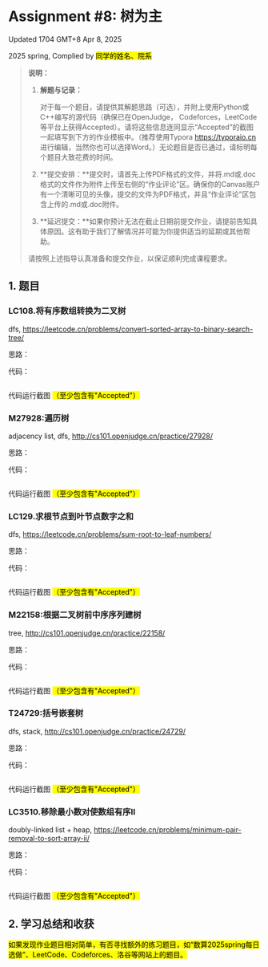 # Assignment #8: 树为主

Updated 1704 GMT+8 Apr 8, 2025

2025 spring, Complied by <mark>同学的姓名、院系</mark>



> **说明：**
>
> 1. **解题与记录：**
>
>    对于每一个题目，请提供其解题思路（可选），并附上使用Python或C++编写的源代码（确保已在OpenJudge， Codeforces，LeetCode等平台上获得Accepted）。请将这些信息连同显示“Accepted”的截图一起填写到下方的作业模板中。（推荐使用Typora https://typoraio.cn 进行编辑，当然你也可以选择Word。）无论题目是否已通过，请标明每个题目大致花费的时间。
>
> 2. **提交安排：**提交时，请首先上传PDF格式的文件，并将.md或.doc格式的文件作为附件上传至右侧的“作业评论”区。确保你的Canvas账户有一个清晰可见的头像，提交的文件为PDF格式，并且“作业评论”区包含上传的.md或.doc附件。
>
> 3. **延迟提交：**如果你预计无法在截止日期前提交作业，请提前告知具体原因。这有助于我们了解情况并可能为你提供适当的延期或其他帮助。 
>
> 请按照上述指导认真准备和提交作业，以保证顺利完成课程要求。



## 1. 题目

### LC108.将有序数组转换为二叉树

dfs, https://leetcode.cn/problems/convert-sorted-array-to-binary-search-tree/

思路：



代码：

```python

```



代码运行截图 <mark>（至少包含有"Accepted"）</mark>





### M27928:遍历树

 adjacency list, dfs, http://cs101.openjudge.cn/practice/27928/

思路：



代码：

```python

```



代码运行截图 <mark>（至少包含有"Accepted"）</mark>





### LC129.求根节点到叶节点数字之和

dfs, https://leetcode.cn/problems/sum-root-to-leaf-numbers/

思路：



代码：

```python

```



代码运行截图 <mark>（至少包含有"Accepted"）</mark>





### M22158:根据二叉树前中序序列建树

tree, http://cs101.openjudge.cn/practice/22158/

思路：



代码：

```python

```



代码运行截图 <mark>（至少包含有"Accepted"）</mark>





### T24729:括号嵌套树

dfs, stack, http://cs101.openjudge.cn/practice/24729/

思路：



代码：

```python

```



代码运行截图 <mark>（至少包含有"Accepted"）</mark>





### LC3510.移除最小数对使数组有序II

doubly-linked list + heap, https://leetcode.cn/problems/minimum-pair-removal-to-sort-array-ii/

思路：



代码：

```python

```



代码运行截图 <mark>（至少包含有"Accepted"）</mark>





## 2. 学习总结和收获

<mark>如果发现作业题目相对简单，有否寻找额外的练习题目，如“数算2025spring每日选做”、LeetCode、Codeforces、洛谷等网站上的题目。</mark>











